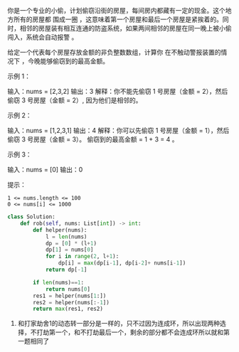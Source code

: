 你是一个专业的小偷，计划偷窃沿街的房屋，每间房内都藏有一定的现金。这个地方所有的房屋都 围成一圈 ，这意味着第一个房屋和最后一个房屋是紧挨着的。同时，相邻的房屋装有相互连通的防盗系统，如果两间相邻的房屋在同一晚上被小偷闯入，系统会自动报警 。

给定一个代表每个房屋存放金额的非负整数数组，计算你 在不触动警报装置的情况下 ，今晚能够偷窃到的最高金额。

 

示例 1：

输入：nums = [2,3,2]
输出：3
解释：你不能先偷窃 1 号房屋（金额 = 2），然后偷窃 3 号房屋（金额 = 2）, 因为他们是相邻的。

示例 2：

输入：nums = [1,2,3,1]
输出：4
解释：你可以先偷窃 1 号房屋（金额 = 1），然后偷窃 3 号房屋（金额 = 3）。
     偷窃到的最高金额 = 1 + 3 = 4 。

示例 3：

输入：nums = [0]
输出：0

 

提示：

    1 <= nums.length <= 100
    0 <= nums[i] <= 1000



```python
class Solution:
    def rob(self, nums: List[int]) -> int:
        def helper(nums):
            l = len(nums)
            dp = [0] * (l+1)
            dp[1] = nums[0]
            for i in range(2, l+1):
                dp[i] = max(dp[i-1], dp[i-2]+ nums[i-1])
            return dp[-1]

        if len(nums)==1:
            return nums[0]
        res1 = helper(nums[1:])
        res2 = helper(nums[:-1])
        return max(res1, res2)
```



1. 和打家劫舍1的动态转一部分是一样的，只不过因为连成环，所以出现两种选择，不打劫第一个，和不打劫最后一个，剩余的部分都不会连成环所以就和第一题相同了